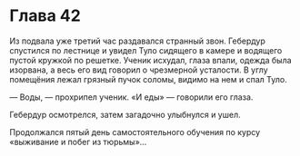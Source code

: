 # Глава 42

Из подвала уже третий час раздавался странный звон. Гебердур спустился по лестнице и увидел Туло сидящего в камере и водящего пустой кружкой по решетке. Ученик исхудал, глаза впали, одежда была изорвана, а весь его вид говорил о чрезмерной усталости. В углу помещёния лежал грязный пучок соломы, видимо на нем и спал Туло. 

— Воды, — прохрипел ученик. «И еды» — говорили его глаза.

Гебердур осмотрелся, затем загадочно улыбнулся и ушел.

Продолжался пятый день самостоятельного обучения по курсу «выживание и побег из тюрьмы»...


